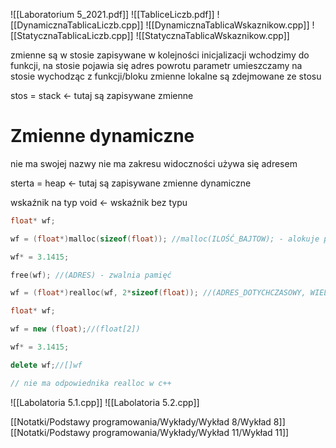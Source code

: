 ![[Laboratorium 5_2021.pdf]]
![[TabliceLiczb.pdf]]
![[DynamicznaTablicaLiczb.cpp]]
![[DynamicznaTablicaWskaznikow.cpp]]
![[StatycznaTablicaLiczb.cpp]]
![[StatycznaTablicaWskaznikow.cpp]]


zmienne są w stosie zapisywane w kolejności inicjalizacji
wchodzimy do funkcji, na stosie pojawia się adres powrotu
parametr umieszczamy na stosie
wychodząc z funkcji/bloku zmienne lokalne są zdejmowane ze stosu

stos = stack <- tutaj są zapisywane zmienne

# Zmienne dynamiczne
nie ma swojej nazwy
nie ma zakresu widoczności
używa się adresem

sterta = heap <- tutaj są zapisywane zmienne dynamiczne

wskaźnik na typ void <- wskaźnik bez typu

```c
float* wf;

wf = (float*)malloc(sizeof(float)); //malloc(ILOŚĆ_BAJTOW); - alokuje pamięć

wf* = 3.1415;

free(wf); //(ADRES) - zwalnia pamięć

wf = (float*)realloc(wf, 2*sizeof(float)); //(ADRES_DOTYCHCZASOWY, WIELKOŚĆ_PO_ALOKACJI) - zmienia adres, na nowy adres wysyła dane dotychczasowe, zwalnia pamięć
```

```cpp
float* wf;

wf = new (float);//(float[2])

wf* = 3.1415;

delete wf;//[]wf

// nie ma odpowiednika realloc w c++
```



![[Labolatoria 5.1.cpp]]
![[Labolatoria 5.2.cpp]]


[[Notatki/Podstawy programowania/Wykłady/Wykład 8/Wykład 8]]
[[Notatki/Podstawy programowania/Wykłady/Wykład 11/Wykład 11]]